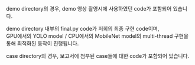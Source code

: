demo directory의 경우, demo 영상 촬영시에 사용하였던 code가 포함되어 있습니다.  

demo directory 내부의 final.py code가 저희의 최종 구현 code이며,   
GPU에서의 YOLO model / CPU에서의 MobileNet model의 multi-thread 구현을 통해 최적화된 동작이 진행됩니다.  

case directory의 경우, 보고서에 첨부된 case들에 대한 code가 포함되어 있습니다.
